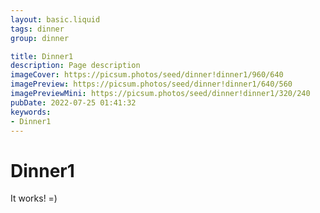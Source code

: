 ```yaml
---
layout: basic.liquid
tags: dinner
group: dinner

title: Dinner1
description: Page description
imageCover: https://picsum.photos/seed/dinner!dinner1/960/640
imagePreview: https://picsum.photos/seed/dinner!dinner1/640/560
imagePreviewMini: https://picsum.photos/seed/dinner!dinner1/320/240
pubDate: 2022-07-25 01:41:32
keywords:
- Dinner1
---
```


# Dinner1

It works! =)
